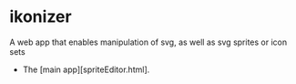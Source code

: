 # ikonizer
A web app that enables manipulation of svg, as well as svg sprites or icon sets

* The [main app][spriteEditor.html].
